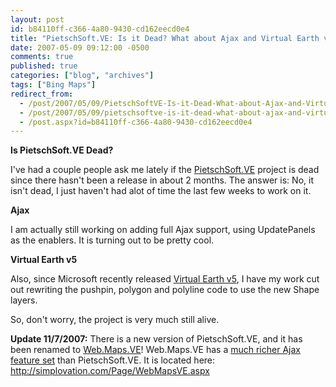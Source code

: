 ```yaml
---
layout: post
id: b84110ff-c366-4a80-9430-cd162eecd0e4
title: "PietschSoft.VE: Is it Dead? What about Ajax and Virtual Earth v5?"
date: 2007-05-09 09:12:00 -0500
comments: true
published: true
categories: ["blog", "archives"]
tags: ["Bing Maps"]
redirect_from: 
  - /post/2007/05/09/PietschSoftVE-Is-it-Dead-What-about-Ajax-and-Virtual-Earth-v5
  - /post/2007/05/09/pietschsoftve-is-it-dead-what-about-ajax-and-virtual-earth-v5
  - /post.aspx?id=b84110ff-c366-4a80-9430-cd162eecd0e4
---
```

<!-- more -->
<p>
<strong>Is PietschSoft.VE Dead?</strong>
</p>
<p>
I&#39;ve had a couple people ask me lately if the <a href="http://simplovation.com/Page/WebMapsVE.aspx">PietschSoft.VE</a> project is dead since there hasn&#39;t been a release in about 2 months. The answer is: No, it isn&#39;t dead, I just haven&#39;t had alot of time the last few weeks to work on it.
</p>
<p>
<strong>Ajax</strong>
</p>
<p>
I am actually still working on adding full Ajax support, using UpdatePanels as the enablers. It&nbsp;is turning out to be pretty cool.
</p>
<p>
<strong>Virtual Earth v5</strong>
</p>
<p>
Also, since Microsoft recently released <a href="http://dev.live.com/virtualearth">Virtual Earth v5</a>, I have my work cut out rewriting the pushpin, polygon and polyline code to use the new Shape layers.
</p>
<p>
So, don&#39;t worry, the project is very much still alive.
</p>
<p>
<strong>Update 11/7/2007:</strong> There is a new version of PietschSoft.VE, and it has been renamed to <a href="http://simplovation.com/Page/WebMapsVE.aspx">Web.Maps.VE</a>! Web.Maps.VE has a <a href="http://simplovation.com/Page/WebMapsVE.aspx">much richer Ajax feature set</a> than PietschSoft.VE. It is located here: <a href="http://simplovation.com/Page/WebMapsVE.aspx">http://simplovation.com/Page/WebMapsVE.aspx</a>
</p>
